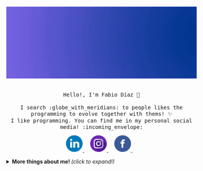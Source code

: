 ![Banner gif](https://github.com/diazfabio18/diazfabio18/blob/master/img/banner_git.gif)

<!-- Presentation -->
<p align="center">
    <br>
    <samp>
        Hello!, I'm Fabio Díaz 👋
        <br><br>
        I search :globe_with_meridians: to people likes the programming to evolve together with thems! ✨
        <br>
        I like programming. You can find me in my personal social media! :incoming_envelope:
    </samp>
</p>

<!-- social media -->
<p align="center">
    <a href="https://www.linkedin.com/in/diazfabio">
        <img src="https://github.com/diazfabio18/diazfabio18/blob/master/img/linkedin.svg" width="44px" alt="LinkedIn">
    </a> &nbsp; &nbsp;
    <a href="https://instagram.com/fl_diaz">
        <img src="https://github.com/diazfabio18/diazfabio18/blob/master/img/instagram.svg" width="44px" alt="Instagram">
    </a> &nbsp; &nbsp;
    <a href="https://facebook.com/fl.diaz.3">
        <img src="https://github.com/diazfabio18/diazfabio18/blob/master/img/facebook.svg" width="44px" alt="Facebook">
    </a> &nbsp; &nbsp;
</p>


<details>
    <summary> <b> More things about me! </b> <i>(click to expand!)</i></summary>

  [![Github Stats By Anurag](https://github-readme-stats.vercel.app/api?username=diazfabio18&show_icons=true&title_color=fff&icon_color=79ff97&text_color=9f9f9f&bg_color=151515)](https://github.com/anuraghazra/github-readme-stats)

   <br>

   Back End
   ==========
   <p align="center">
        <img src="https://github.com/Quadrified/Quadrified/blob/master/assets/svg/dev/languages/java.svg" alt="java" style="vertical-align:top; margin:4px">
        <img src="https://github.com/MikeCodesDotNET/ColoredBadges/blob/master/svg/dev/frameworks/nodejs.svg" alt="nodejs" style="vertical-align:top; margin:4px">
    </p>

   Front End
   ==========
   <p align="center">
       <img src="https://github.com/Quadrified/Quadrified/blob/master/assets/svg/dev/languages/js.svg" alt="js" style="vertical-align:top; margin:4px">
       <img src="https://github.com/MikeCodesDotNET/ColoredBadges/blob/master/svg/dev/languages/css3.svg" alt="css3" style="vertical-align:top; margin:6px 4px">
       <img src="https://github.com/Quadrified/Quadrified/blob/master/assets/svg/dev/languages/html.svg" alt="html" style="vertical-align:top; margin:6px 4px">

   <img src="https://github.com/MikeCodesDotNET/ColoredBadges/blob/master/svg/dev/frameworks/react.svg" alt="react" style="vertical-align:top; margin:6px 4px">

   <img src="https://github.com/MikeCodesDotNET/ColoredBadges/blob/master/svg/dev/frameworks/vue.svg" alt="vue" style="vertical-align:top; margin:6px 4px">

  </p>

   Developer Tools
   ==========
   <p align="center">
       <img src="https://github.com/Quadrified/Quadrified/blob/master/assets/svg/dev/services/npm.svg" alt="npm" style="vertical-align:top; margin:4px">
      <img src="https://github.com/Quadrified/Quadrified/blob/master/assets/svg/dev/tools/visualstudio_code.svg" alt="vscode" style="vertical-align:top; margin:4px">
   </p>

   <p align="center">
        <img src="https://github.com/diazfabio18/diazfabio18/blob/master/img/final_coffee.gif" alt="final coffee">
    </p>

</details>

<br>

<!-- 
### 📸 Latest photos on [Fyluj Electronic](https://instagram.com/fyluj_electronic):

-->

